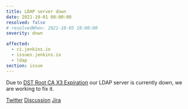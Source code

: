 ```yaml
---
title: LDAP server down
date: 2021-10-01 00:00:00
resolved: false
# resolvedWhen: 2021-10-05 18:00:00
severity: down

affected:
  - ci.jenkins.io
  - issues.jenkins.io
  - ldap
section: issue
---
```


Due to [DST Root CA X3 Expiration](https://letsencrypt.org/docs/dst-root-ca-x3-expiration-september-2021/) our LDAP server is currently down, we are working to fix it.

[Twitter](https://twitter.com/jenkinsci/status/...)
[Discussion](https://groups.google.com/u/1/g/jenkins-infra/c/...)
[Jira](https://issues.jenkins.io/)
